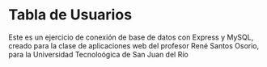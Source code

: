 # Tabla de Usuarios

Este es un ejercicio de conexión de base de datos con Express y MySQL, creado para la clase
de aplicaciones web del profesor René Santos Osorio, para la Universidad Tecnoloógica de
San Juan del Río
